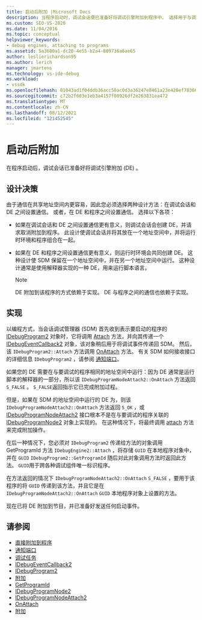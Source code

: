 ```yaml
---
title: 启动后附加 |Microsoft Docs
description: 当程序启动时，调试会话便已准备好将调试引擎附加到程序中。 选择用于与调试引擎进行通信的设计方法。
ms.custom: SEO-VS-2020
ms.date: 11/04/2016
ms.topic: conceptual
helpviewer_keywords:
- debug engines, attaching to programs
ms.assetid: 5a3600a1-dc20-4e55-b2a4-809736a6ae65
author: leslierichardson95
ms.author: lerich
manager: jmartens
ms.technology: vs-ide-debug
ms.workload:
- vssdk
ms.openlocfilehash: 01043ad1f04ddb36acc50ac0d3a36247e8461a23e420ef70366f4625506ee4e5
ms.sourcegitcommit: c72b2f603e1eb3a4157f00926df2e263831ea472
ms.translationtype: MT
ms.contentlocale: zh-CN
ms.lasthandoff: 08/12/2021
ms.locfileid: "121452545"
---
```

# <a name="attach-after-a-launch"></a>启动后附加
在程序启动后，调试会话已准备好将调试引擎附加 (DE) 。

## <a name="design-decisions"></a>设计决策
 由于通信在共享地址空间内更容易，因此您必须选择两种设计方法：在调试会话和 DE 之间设置通信。 或者，在 DE 和程序之间设置通信。 选择以下各项：

- 如果在调试会话和 DE 之间设置通信更有意义，则调试会话会创建 DE，并请求取消附加到程序。 此设计使调试会话并将其放在一个地址空间中，并将运行时环境和程序组合在一起。

- 如果在 DE 和程序之间设置通信更有意义，则运行时环境会共同创建 DE。 这种设计使 SDM 保留在一个地址空间中，并在另一个地址空间中运行。 这种设计通常是使用解释器实现的一种 DE，用来运行脚本语言。

    > [!NOTE]
    > DE 附加到该程序的方式依赖于实现。 DE 与程序之间的通信也依赖于实现。

## <a name="implementation"></a>实现
 以编程方式，当会话调试管理器 (SDM) 首先收到表示要启动的程序的 [IDebugProgram2](../../extensibility/debugger/reference/idebugprogram2.md) 对象时，它将调用 [Attach](../../extensibility/debugger/reference/idebugprogram2-attach.md) 方法，并向其传递一个 [IDebugEventCallback2](../../extensibility/debugger/reference/idebugeventcallback2.md) 对象，该对象稍后用于将调试事件传递回 SDM。 然后，该 `IDebugProgram2::Attach` 方法调用 [OnAttach](../../extensibility/debugger/reference/idebugprogramnodeattach2-onattach.md) 方法。 有关 SDM 如何接收接口的详细信息 `IDebugProgram2` ，请参阅 [通知端口](../../extensibility/debugger/notifying-the-port.md)。

 如果您的 DE 需要在与要调试的程序相同的地址空间中运行：因为 DE 通常是运行脚本的解释器的一部分，所以该 `IDebugProgramNodeAttach2::OnAttach` 方法返回 `S_FALSE` 。 `S_FALSE`返回指示它已完成附加过程。

 但是，如果在 SDM 的地址空间中运行的 DE 为，则该 `IDebugProgramNodeAttach2::OnAttach` 方法返回 `S_OK` ，或 [IDebugProgramNodeAttach2](../../extensibility/debugger/reference/idebugprogramnodeattach2.md) 接口根本不是在与要调试的程序关联的 [IDebugProgramNode2](../../extensibility/debugger/reference/idebugprogramnode2.md) 对象上实现的。 在这种情况下，将最终调用 [attach](../../extensibility/debugger/reference/idebugengine2-attach.md) 方法来完成附加操作。

 在后一种情况下，您必须[](../../extensibility/debugger/reference/idebugprogram2-getprogramid.md)对 `IDebugProgram2` 传递给方法的对象调用 GetProgramId 方法 `IDebugEngine2::Attach` ，将存储 `GUID` 在本地程序对象中，并在 `GUID` `IDebugProgram2::GetProgramId` 随后对此对象调用方法时返回此方法。 `GUID`用于跨各种调试组件唯一标识程序。

 在方法返回的情况下 `IDebugProgramNodeAttach2::OnAttach` `S_FALSE` ，要用于该程序的将 `GUID` 传递到该方法，并且它是在 `IDebugProgramNodeAttach2::OnAttach` `GUID` 本地程序对象上设置的方法。

 现在已将 DE 附加到节目，并已准备好发送任何启动事件。

## <a name="see-also"></a>请参阅
- [直接附加到程序](../../extensibility/debugger/attaching-directly-to-a-program.md)
- [通知端口](../../extensibility/debugger/notifying-the-port.md)
- [调试任务](../../extensibility/debugger/debugging-tasks.md)
- [IDebugEventCallback2](../../extensibility/debugger/reference/idebugeventcallback2.md)
- [IDebugProgram2](../../extensibility/debugger/reference/idebugprogram2.md)
- [附加](../../extensibility/debugger/reference/idebugprogram2-attach.md)
- [GetProgramId](../../extensibility/debugger/reference/idebugprogram2-getprogramid.md)
- [IDebugProgramNode2](../../extensibility/debugger/reference/idebugprogramnode2.md)
- [IDebugProgramNodeAttach2](../../extensibility/debugger/reference/idebugprogramnodeattach2.md)
- [OnAttach](../../extensibility/debugger/reference/idebugprogramnodeattach2-onattach.md)
- [附加](../../extensibility/debugger/reference/idebugengine2-attach.md)
